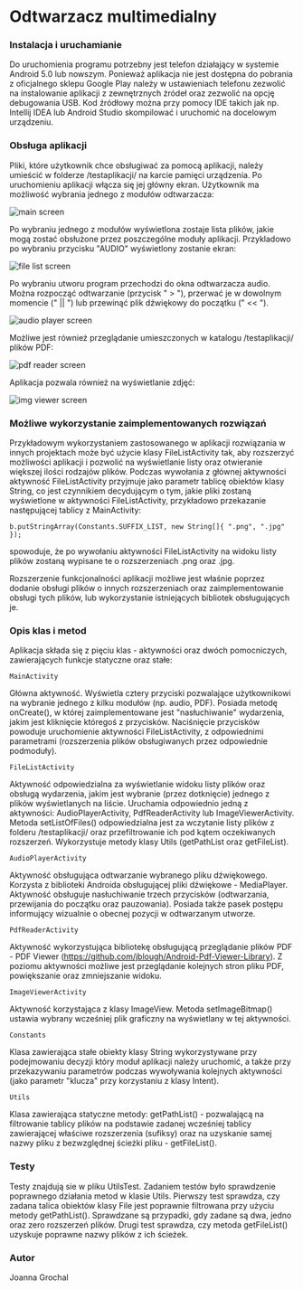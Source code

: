 # Odtwarzacz multimedialny


### Instalacja i uruchamianie
Do uruchomienia programu potrzebny jest telefon działający w systemie Android 5.0 lub nowszym. Ponieważ aplikacja nie jest dostępna do pobrania z oficjalnego sklepu Google Play należy w ustawieniach telefonu zezwolić na instalowanie aplikacji z zewnętrznych źródeł oraz zezwolić na opcję debugowania USB. Kod źródłowy można przy pomocy IDE takich jak np. Intellij IDEA lub Android Studio skompilować i uruchomić na docelowym urządzeniu.

### Obsługa aplikacji
Pliki, które użytkownik chce obsługiwać za pomocą aplikacji, należy umieścić w folderze /testaplikacji/ na karcie pamięci urządzenia. 
Po uruchomieniu aplikacji włącza się jej główny ekran. Użytkownik ma możliwość wybrania jednego z modułów odtwarzacza:

![main screen](https://github.com/jgrochal/Odtwarzacz/blob/master/Screenshot/main.png)

Po wybraniu jednego z modułów wyświetlona zostaje lista plików, jakie mogą zostać obsłużone przez poszczególne moduły aplikacji. Przykladowo po wybraniu przycisku "AUDIO" wyświetlony zostanie ekran:

![file list screen](https://github.com/jgrochal/Odtwarzacz/blob/master/Screenshot/audiolist.png)

Po wybraniu utworu program przechodzi do okna odtwarzacza audio. Można rozpocząć odtwarzanie (przycisk " > "), przerwać je w dowolnym momencie (" || ") lub przewinąć plik dźwiękowy do początku (" << ").

![audio player screen](https://github.com/jgrochal/Odtwarzacz/blob/master/Screenshot/audio.png)

Możliwe jest również przeglądanie umieszczonych w katalogu /testaplikacji/ plików PDF: 

![pdf reader screen](https://github.com/jgrochal/Odtwarzacz/blob/master/Screenshot/pdf.png)

Aplikacja pozwala również na wyświetlanie zdjęć:

![img viewer screen](https://github.com/jgrochal/Odtwarzacz/blob/master/Screenshot/image.png)

### Możliwe wykorzystanie zaimplementowanych rozwiązań
Przykładowym wykorzystaniem zastosowanego w aplikacji rozwiązania w innych projektach może być użycie klasy FileListActivity tak, aby rozszerzyć możliwości aplikacji i pozwolić na wyświetlanie listy oraz otwieranie większej ilości rodzajów plików. Podczas wywołania z głównej aktywności aktywność FileListActivity przyjmuje jako parametr tablicę obiektów klasy String, co jest czynnikiem decydującym o tym, jakie pliki zostaną wyświetlone w aktywności FileListActivity, przykładowo przekazanie następującej tablicy z MainActivity: 
````
b.putStringArray(Constants.SUFFIX_LIST, new String[]{ ".png", ".jpg" });
````
spowoduje, że po wywołaniu aktywności FileListActivity na widoku listy plików zostaną wypisane te o rozszerzeniach .png oraz .jpg.

Rozszerzenie funkcjonalności aplikacji możliwe jest właśnie poprzez dodanie obsługi plików o innych rozszerzeniach oraz zaimplementowanie obsługi tych plików, lub wykorzystanie istniejących bibliotek obsługujących je.

### Opis klas i metod
Aplikacja składa się z pięciu klas - aktywności oraz dwóch pomocniczych, zawierających funkcje statyczne oraz stałe:
````
MainActivity
````
Główna aktywność. Wyświetla cztery przyciski pozwalające użytkownikowi na wybranie jednego z kilku modułów (np. audio, PDF). Posiada metodę onCreate(), w której zaimplementowane jest "nasłuchiwanie" wydarzenia, jakim jest kliknięcie któregoś z przycisków. Naciśnięcie przycisków powoduje uruchomienie aktywności FileListActivity, z odpowiednimi parametrami (rozszerzenia plików obsługiwanych przez odpowiednie podmoduły).


````
FileListActivity
````
Aktywność odpowiedzialna za wyświetlanie widoku listy plików oraz obsługą wydarzenia, jakim jest wybranie (przez dotknięcie) jednego z plików wyświetlanych na liście. Uruchamia odpowiednio jedną z aktywności: AudioPlayerActivity, PdfReaderActivity lub ImageViewerActivity. 
Metoda setListOfFiles() odpowiedzialna jest za wczytanie listy plików z folderu /testaplikacji/ oraz przefiltrowanie ich pod kątem oczekiwanych rozszerzeń. Wykorzystuje metody klasy Utils (getPathList oraz getFileList).


````
AudioPlayerActivity
````
Aktywność obsługująca odtwarzanie wybranego pliku dźwiękowego. Korzysta z biblioteki Androida obsługującej pliki dźwiękowe - MediaPlayer. Aktywność obsługuje nasłuchiwanie trzech przycisków (odtwarzania, przewijania do początku oraz pauzowania). Posiada także pasek postępu informujący wizualnie o obecnej pozycji w odtwarzanym utworze.



````
PdfReaderActivity
````
Aktywność wykorzystująca bibliotekę obsługującą przeglądanie plików PDF - PDF Viewer (https://github.com/jblough/Android-Pdf-Viewer-Library). Z poziomu aktywności możliwe jest przeglądanie kolejnych stron pliku PDF, powiększanie oraz zmniejszanie widoku. 



````
ImageViewerActivity
````
Aktywność korzystająca z klasy ImageView. Metoda setImageBitmap() ustawia wybrany wcześniej plik graficzny na wyświetlany w tej aktywności.



````
Constants
````
Klasa zawierająca stałe obiekty klasy String wykorzystywane przy podejmowaniu decyzji który moduł aplikacji należy uruchomić, a także przy przekazywaniu parametrów podczas wywoływania kolejnych aktywności (jako parametr "klucza" przy korzystaniu z klasy Intent). 


````
Utils
````
Klasa zawierająca statyczne metody: getPathList() - pozwalającą na filtrowanie tablicy plików na podstawie zadanej wcześniej tablicy zawierającej właściwe rozszerzenia (sufiksy) oraz na uzyskanie samej nazwy pliku z bezwzględnej ścieżki pliku - getFileList(). 


### Testy
Testy znajdują sie w pliku UtilsTest. Zadaniem testów było sprawdzenie poprawnego działania metod w klasie Utils. Pierwszy test sprawdza, czy zadana talica obiektów klasy File jest poprawnie filtrowana przy użyciu metody getPathList(). Sprawdzane są przypadki, gdy zadane są dwa, jedno oraz zero rozszerzeń plików. 
Drugi test sprawdza, czy metoda getFileList() uzyskuje poprawne nazwy plików z ich ścieżek. 
    

### Autor
Joanna Grochal
